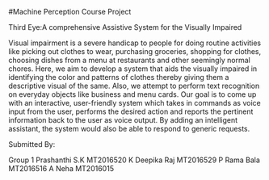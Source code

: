 #Machine Perception Course Project

Third Eye:A comprehensive Assistive System for the Visually Impaired

Visual impairment is a severe handicap to people for doing routine activities like picking out clothes to wear, purchasing groceries, shopping for clothes, choosing dishes from a menu at restaurants and other seemingly normal chores.
Here, we aim to develop a system that aids the visually impaired in identifying the color and patterns of clothes thereby giving them a descriptive visual of the same. Also, we attempt to perform text recognition on everyday objects like business and menu cards.
Our goal is to come up with an interactive, user-friendly system which takes in commands as voice input from the user, performs the desired action and reports the pertinent information back to the user as voice output. By adding an intelligent assistant, the system would also be able to respond to generic requests.

Submitted By:

Group 1
Prashanthi S.K MT2016520
K Deepika Raj  MT2016529
P Rama Bala    MT2016516
A Neha         MT2016015

